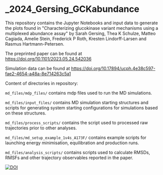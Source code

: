 # _2024_Gersing_GCKabundance

This repository contains the Jupyter Notebooks and input data to generate the plots found in "Characterizing glucokinase variant mechanisms using a multiplexed abundance assay" by Sarah Gersing, Thea K Schulze, Matteo Cagiada, Amelie Stein, Frederick P Roth, Kresten Lindorff-Larsen and Rasmus Hartmann-Petersen.

The preprinted paper can be found at https://doi.org/10.1101/2023.05.24.542036

Simulation data can be found at https://doi.org/10.17894/ucph.4e38c597-fae2-4654-a48a-8e714263c5a1

Content of directories in repository:

`md_files/mdp_files/` contains mdp files used to run the MD simulations. 

`md_files/input_files/` contains MD simulation starting structures and scripts for generating system starting configurations for simulations based on these structures.

`md_files/process_scripts/` contains the script used to processed raw trajectories prior to other analyses. 

`md_files/md_setup_example_1v4s_A173F/` contains example scripts for launching energy minimisation, equilibration and production runs.

`md_files/analysis_scripts/` contains scripts used to calculate RMSDs, RMSFs and other trajectory observables reported in the paper. 

[![DOI](https://zenodo.org/badge/{github_id}.svg)](https://zenodo.org/badge/latestdoi/{github_id})
